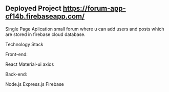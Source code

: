 ## Deployed Project https://forum-app-cf14b.firebaseapp.com/

Single Page Aplication small forum where u can add users and posts which are stored in firebase cloud database.

Technology Stack

Front-end:

React
Material-ui
axios

Back-end:

Node.js
Express.js
Firebase 
